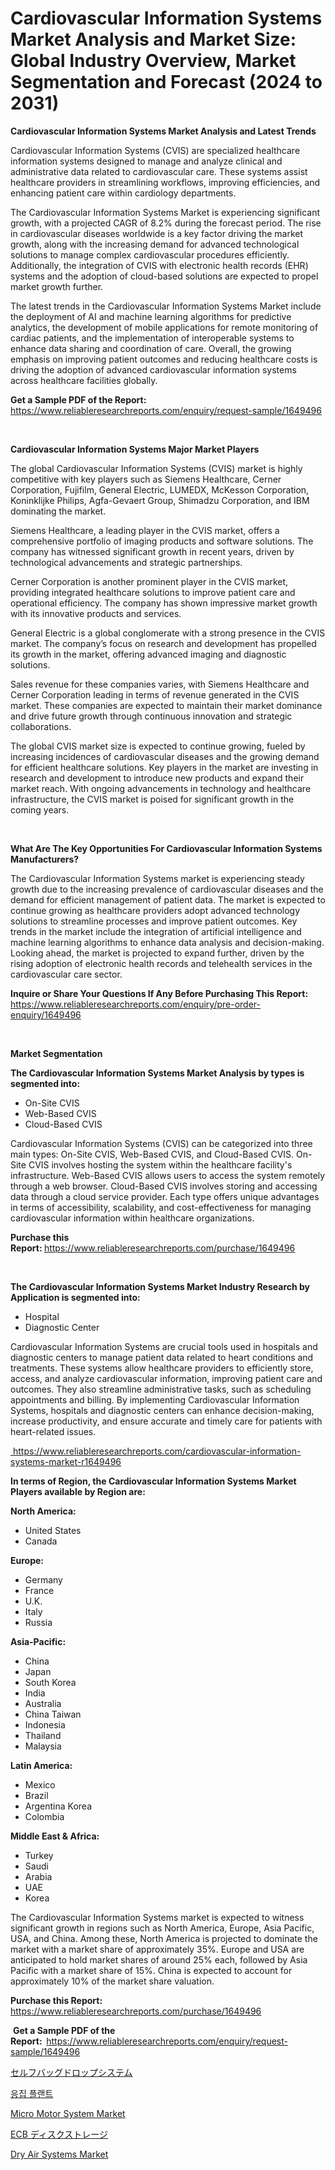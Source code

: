 <p><h1>Cardiovascular Information Systems Market Analysis and Market Size: Global Industry Overview, Market Segmentation and Forecast (2024 to 2031)</h1></p><p><strong>Cardiovascular Information Systems Market Analysis and Latest Trends</strong></p>
<p><p>Cardiovascular Information Systems (CVIS) are specialized healthcare information systems designed to manage and analyze clinical and administrative data related to cardiovascular care. These systems assist healthcare providers in streamlining workflows, improving efficiencies, and enhancing patient care within cardiology departments.</p><p>The Cardiovascular Information Systems Market is experiencing significant growth, with a projected CAGR of 8.2% during the forecast period. The rise in cardiovascular diseases worldwide is a key factor driving the market growth, along with the increasing demand for advanced technological solutions to manage complex cardiovascular procedures efficiently. Additionally, the integration of CVIS with electronic health records (EHR) systems and the adoption of cloud-based solutions are expected to propel market growth further.</p><p>The latest trends in the Cardiovascular Information Systems Market include the deployment of AI and machine learning algorithms for predictive analytics, the development of mobile applications for remote monitoring of cardiac patients, and the implementation of interoperable systems to enhance data sharing and coordination of care. Overall, the growing emphasis on improving patient outcomes and reducing healthcare costs is driving the adoption of advanced cardiovascular information systems across healthcare facilities globally.</p></p>
<p><strong>Get a Sample PDF of the Report:&nbsp;</strong> <a href="https://www.reliableresearchreports.com/enquiry/request-sample/1649496">https://www.reliableresearchreports.com/enquiry/request-sample/1649496</a></p>
<p>&nbsp;</p>
<p><strong>Cardiovascular Information Systems Major Market Players</strong></p>
<p><p>The global Cardiovascular Information Systems (CVIS) market is highly competitive with key players such as Siemens Healthcare, Cerner Corporation, Fujifilm, General Electric, LUMEDX, McKesson Corporation, Koninklijke Philips, Agfa-Gevaert Group, Shimadzu Corporation, and IBM dominating the market.</p><p>Siemens Healthcare, a leading player in the CVIS market, offers a comprehensive portfolio of imaging products and software solutions. The company has witnessed significant growth in recent years, driven by technological advancements and strategic partnerships.</p><p>Cerner Corporation is another prominent player in the CVIS market, providing integrated healthcare solutions to improve patient care and operational efficiency. The company has shown impressive market growth with its innovative products and services.</p><p>General Electric is a global conglomerate with a strong presence in the CVIS market. The company’s focus on research and development has propelled its growth in the market, offering advanced imaging and diagnostic solutions.</p><p>Sales revenue for these companies varies, with Siemens Healthcare and Cerner Corporation leading in terms of revenue generated in the CVIS market. These companies are expected to maintain their market dominance and drive future growth through continuous innovation and strategic collaborations.</p><p>The global CVIS market size is expected to continue growing, fueled by increasing incidences of cardiovascular diseases and the growing demand for efficient healthcare solutions. Key players in the market are investing in research and development to introduce new products and expand their market reach. With ongoing advancements in technology and healthcare infrastructure, the CVIS market is poised for significant growth in the coming years.</p></p>
<p>&nbsp;</p>
<p><strong>What Are The Key Opportunities For Cardiovascular Information Systems Manufacturers?</strong></p>
<p><p>The Cardiovascular Information Systems market is experiencing steady growth due to the increasing prevalence of cardiovascular diseases and the demand for efficient management of patient data. The market is expected to continue growing as healthcare providers adopt advanced technology solutions to streamline processes and improve patient outcomes. Key trends in the market include the integration of artificial intelligence and machine learning algorithms to enhance data analysis and decision-making. Looking ahead, the market is projected to expand further, driven by the rising adoption of electronic health records and telehealth services in the cardiovascular care sector.</p></p>
<p><strong>Inquire or Share Your Questions If Any Before Purchasing This Report:</strong> <a href="https://www.reliableresearchreports.com/enquiry/pre-order-enquiry/1649496">https://www.reliableresearchreports.com/enquiry/pre-order-enquiry/1649496</a></p>
<p>&nbsp;</p>
<p><strong>Market Segmentation</strong></p>
<p><strong>The Cardiovascular Information Systems Market Analysis by types is segmented into:</strong></p>
<p><ul><li>On-Site CVIS</li><li>Web-Based CVIS</li><li>Cloud-Based CVIS</li></ul></p>
<p><p>Cardiovascular Information Systems (CVIS) can be categorized into three main types: On-Site CVIS, Web-Based CVIS, and Cloud-Based CVIS. On-Site CVIS involves hosting the system within the healthcare facility's infrastructure. Web-Based CVIS allows users to access the system remotely through a web browser. Cloud-Based CVIS involves storing and accessing data through a cloud service provider. Each type offers unique advantages in terms of accessibility, scalability, and cost-effectiveness for managing cardiovascular information within healthcare organizations.</p></p>
<p><strong>Purchase this Report:&nbsp;</strong><a href="https://www.reliableresearchreports.com/purchase/1649496">https://www.reliableresearchreports.com/purchase/1649496</a></p>
<p>&nbsp;</p>
<p><strong>The Cardiovascular Information Systems Market Industry Research by Application is segmented into:</strong></p>
<p><ul><li>Hospital</li><li>Diagnostic Center</li></ul></p>
<p><p>Cardiovascular Information Systems are crucial tools used in hospitals and diagnostic centers to manage patient data related to heart conditions and treatments. These systems allow healthcare providers to efficiently store, access, and analyze cardiovascular information, improving patient care and outcomes. They also streamline administrative tasks, such as scheduling appointments and billing. By implementing Cardiovascular Information Systems, hospitals and diagnostic centers can enhance decision-making, increase productivity, and ensure accurate and timely care for patients with heart-related issues.</p></p>
<p><a href="https://www.reliableresearchreports.com/cardiovascular-information-systems-market-r1649496">&nbsp;https://www.reliableresearchreports.com/cardiovascular-information-systems-market-r1649496</a></p>
<p><strong>In terms of Region, the Cardiovascular Information Systems Market Players available by Region are:</strong></p>
<p>
    <p> <strong> North America: </strong>
        <ul>
            <li>United States</li>
            <li>Canada</li>
        </ul>
        </p> 
    <p> <strong> Europe: </strong>
        <ul>
            <li>Germany</li>
            <li>France</li>
            <li>U.K.</li>
            <li>Italy</li>
            <li>Russia</li>
        </ul>
        </p> 
    <p> <strong> Asia-Pacific: </strong>
        <ul>
            <li>China</li>
            <li>Japan</li>
            <li>South Korea</li>
            <li>India</li>
            <li>Australia</li>
            <li>China Taiwan</li>
            <li>Indonesia</li>
            <li>Thailand</li>
            <li>Malaysia</li>
        </ul>
        </p> 
    <p> <strong> Latin America: </strong>
        <ul>
            <li>Mexico</li>
            <li>Brazil</li>
            <li>Argentina Korea</li>
            <li>Colombia</li>
        </ul>
        </p> 
    <p> <strong> Middle East & Africa: </strong>
        <ul>
            <li>Turkey</li>
            <li>Saudi</li>
            <li>Arabia</li>
            <li>UAE</li>
            <li>Korea</li>
        </ul>
    </p>
    </p>
<p><p>The Cardiovascular Information Systems market is expected to witness significant growth in regions such as North America, Europe, Asia Pacific, USA, and China. Among these, North America is projected to dominate the market with a market share of approximately 35%. Europe and USA are anticipated to hold market shares of around 25% each, followed by Asia Pacific with a market share of 15%. China is expected to account for approximately 10% of the market share valuation.</p></p>
<p><strong>Purchase this Report: </strong><a href="https://www.reliableresearchreports.com/purchase/1649496">https://www.reliableresearchreports.com/purchase/1649496</a></p>
<p>&nbsp;<strong>Get a Sample PDF of the Report:&nbsp;&nbsp;</strong><a href="https://www.reliableresearchreports.com/enquiry/request-sample/1649496">https://www.reliableresearchreports.com/enquiry/request-sample/1649496</a></p>
<p><strong></strong></p>
<p><p><a href="https://github.com/dathomson6534/Market-Research-Report-List-2/blob/main/8176517165969.md">セルフバッグドロップシステム</a></p><p><a href="https://github.com/RonSpencer61/Market-Research-Report-List-1/blob/main/4851825179126.md">응집 플랜트</a></p><p><a href="https://github.com/itulahketika112/Market-Research-Report-List-1/blob/main/micro-motor-system-market.md">Micro Motor System Market</a></p><p><a href="https://github.com/BoydYundt1/Market-Research-Report-List-1/blob/main/3759575165970.md">ECB ディスクストレージ</a></p><p><a href="https://github.com/waylose1223/Market-Research-Report-List-1/blob/main/dry-air-systems-market.md">Dry Air Systems Market</a></p></p>